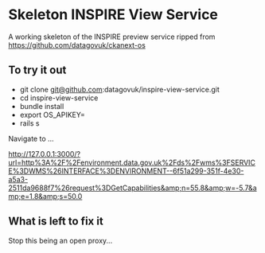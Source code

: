 # Skeleton INSPIRE View Service

A working skeleton of the INSPIRE preview service ripped from https://github.com/datagovuk/ckanext-os

## To try it out

* git clone git@github.com:datagovuk/inspire-view-service.git
* cd inspire-view-service
* bundle install
* export OS_APIKEY=<APIKEY>
* rails s

Navigate to ...

http://127.0.0.1:3000/?url=http%3A%2F%2Fenvironment.data.gov.uk%2Fds%2Fwms%3FSERVICE%3DWMS%26INTERFACE%3DENVIRONMENT--6f51a299-351f-4e30-a5a3-2511da9688f7%26request%3DGetCapabilities&amp;n=55.8&amp;w=-5.7&amp;e=1.8&amp;s=50.0


## What is left to fix it

Stop this being an open proxy...

